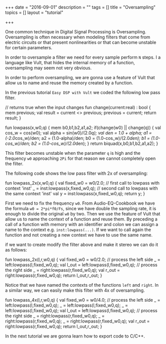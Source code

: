 +++
date = "2016-09-01"
description = ""
tags = []
title = "Oversampling"
topics = []
layout = "tutorial"

+++

One common technique in Digital Signal Processing is Oversampling. Oversampling is often necessary when modeling filters that come from electric circuits or that present nonlinearities or that can become unstable for certain parameters.

In order to oversample a filter we need for every sample perform `N` steps. I a language like Vult, that hides the internal memory of a function, oversampling may seem not very obvious.

In order to perform oversampling, we are gonna use a feature of Vult that allow us to name and reuse the memory created by a function.

In the previous tutorial `Easy DSP with Vult` we coded the following low pass filter. 

<div class="vult_code" id="tut4-1"> // returns true when the input changes
fun change(current:real) : bool {
   mem previous;
   val result = current <> previous;
   previous = current;
   return result;
}

fun lowpass(x,w0,q) {
    mem b0,b1,b2,a1,a2;
    if(change(w0) || change(q)) {
        val cos_w = cos(w0);
        val alpha = sin(w0)/(2.0*q);
        val den =  1.0 + alpha;
        a1 = (-2.0*cos_w)/den;
        a2 = (1.0-alpha)/den;
        b0 = (1.0-cos_w)/(2.0*den);
        b1 = (1.0-cos_w)/den;
        b2 = (1.0-cos_w)/(2.0*den);
    }
    return biquad(x,b0,b1,b2,a1,a2);
}
</div>

This filter becomes unstable when the parameter `q` is high and the frequency `w0` approaching `2Pi` for that reason we cannot completely open the filter.

The following code shows the low pass filter with 2x of oversampling:

<div class="vult_code" id="tut4-2">fun lowpass_2x(x,w0,q) {
    val fixed_w0 = w0/2.0;
    // first call to lowpass with context 'inst'
    _  = inst:lowpass(x,fixed_w0,q);
    // second call to lowpass with the same context 'inst'
    val y = inst:lowpass(x,fixed_w0,q);
    return y;
}
</div>

First we need to fix the frequency `w0`. From Audio-EQ-Cookbook we have the formula `w0 = 2*pi*f0/Fs`, since we have double the sampling rate, it is enough to divide the original `w0` by two. Then we use the feature of Vult that allow us to name the context of a function and reuse them. By preceding a call of a function with memory with an identifier and colon we can assign a name to the context e.g. `inst:lowpass(...)`. If we want to call again the function and not creating a new context we have to use the same name.

if we want to create modify the filter above and make it stereo we can do it as follows:

<div class="vult_code" id="tut4-3">fun lowpass_2x(l,r,w0,q) {
    val fixed_w0 = w0/2.0;
    // process the left side
    _         = left:lowpass(l,fixed_w0,q);
    val l_out = left:lowpass(l,fixed_w0,q);
    // process the right side
    _         = right:lowpass(r,fixed_w0,q);
    val r_out = right:lowpass(r,fixed_w0,q);
    return l_out,r_out;
}
</div>

Notice that we have named the contexts of the functions `left` and `right`. In a similar way, we can easily make this filter with 4x of oversampling.

<div class="vult_code" id="tut4-4">fun lowpass_4x(l,r,w0,q) {
    val fixed_w0 = w0/4.0;
    // process the left side
    _         = left:lowpass(l,fixed_w0,q);
    _         = left:lowpass(l,fixed_w0,q);
    _         = left:lowpass(l,fixed_w0,q);
    val l_out = left:lowpass(l,fixed_w0,q);
    // process the right side
    _         = right:lowpass(r,fixed_w0,q);
    _         = right:lowpass(r,fixed_w0,q);
    _         = right:lowpass(r,fixed_w0,q);
    val r_out = right:lowpass(r,fixed_w0,q);
    return l_out,r_out;
}
</div>

In the next tutorial we are gonna learn how to export code to C/C++.

<script type="text/javascript" src="../../javascripts/external/ace/ace.js"></script>
<script type="text/javascript" src="../../javascripts/main.js"></script>
